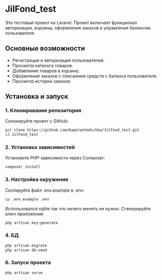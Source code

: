 # JilFond_test

Это тестовый проект на Laravel. Проект включает функционал авторизации, корзины, оформления заказов и управления балансом пользователя.

## Основные возможности
- Регистрация и авторизация пользователей.
- Просмотр каталога товаров.
- Добавление товаров в корзину.
- Оформление заказов с списанием средств с баланса пользователя.
- Просмотр истории заказов.

## Установка и запуск

### 1. Клонирование репозитория
Склонируйте проект с GitHub:
```bash
git clone https://github.com/KapetanVodichka/JilFond_test.git
cd JilFond_test
```

### 2. Установка зависимостей
Установите PHP-зависимости через Composer:
```bash
composer install
```


### 3. Настройка окружения
Скопируйте файл .env.example в .env:
```bash
cp .env.example .env
```
Использовался sqlite так что ничего менять не нужно.
Сгенерируйте ключ приложения
```bash
php artisan key:generate
```

### 4. БД
```bash
php artisan migrate
php artisan db:seed
```

### 6. Запуск проекта
```bash
php artisan serve
```


